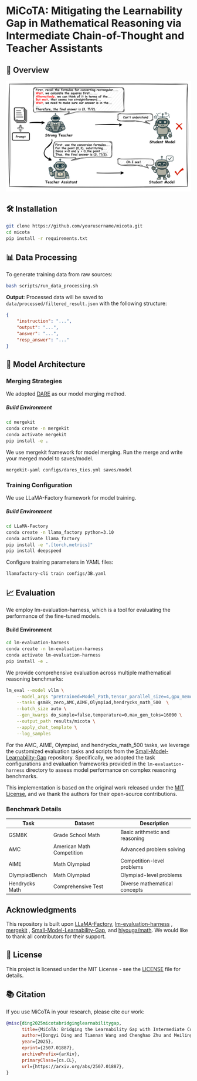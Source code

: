 
# MiCoTA: Mitigating the Learnability Gap in Mathematical Reasoning via Intermediate Chain-of-Thought and Teacher Assistants
## 📌 Overview
![框架图](figs/framework.png)


## 🛠 Installation

```bash
git clone https://github.com/yourusername/micota.git
cd micota
pip install -r requirements.txt
```

## 📊 Data Processing

To generate training data from raw sources:

```bash
bash scripts/run_data_processing.sh
```

**Output**: Processed data will be saved to `data/processed/filtered_result.json` with the following structure:
```json
{
    "instruction": "...",
    "output": "...",
    "answer": "...",
    "resp_answer": "..."
}
```

## 🧠 Model Architecture

### Merging Strategies
We adopted [DARE](https://arxiv.org/abs/2311.03099) as our model merging method.

##### Build Environment
```bash
cd mergekit
conda create -n mergekit
conda activate mergekit
pip install -e . 
```

We use mergekit framework for model merging. Run the merge and write your merged model to saves/model.
```bash
mergekit-yaml configs/dares_ties.yml saves/model
```

### Training Configuration
We use LLaMA-Factory framework for model training.

##### Build Environment
```bash
cd LLaMA-Factory
conda create -n llama_factory python=3.10
conda activate llama_factory
pip install -e ".[torch,metrics]"
pip install deepspeed
```

Configure training parameters in YAML files:

```bash
llamafactory-cli train configs/3B.yaml
```

## 📈 Evaluation
We employ lm-evaluation-harness, which is a tool for evaluating the performance of the fine-tuned models.

#### Build Environment
```bash
cd lm-evaluation-harness
conda create -n lm-evaluation-harness
conda activate lm-evaluation-harness
pip install -e .
```
We provide comprehensive evaluation across multiple mathematical reasoning benchmarks:

```bash
lm_eval --model vllm \
    --model_args "pretrained=Model_Path,tensor_parallel_size=4,gpu_memory_utilization=0.85,max_model_len=16000,enforce_eager=True" \
    --tasks gsm8k_zero,AMC,AIME,Olympiad,hendrycks_math_500  \
    --batch_size auto \
    --gen_kwargs do_sample=false,temperature=0,max_gen_toks=16000 \
    --output_path results/micota \
    --apply_chat_template \
    --log_samples 
```
For the AMC, AIME, Olympiad, and hendrycks_math_500 tasks, we leverage the customized evaluation tasks and scripts from the [Small-Model-Learnability-Gap](https://github.com/Small-Model-Gap/Small-Model-Learnability-Gap) repository. Specifically, we adopted the task configurations and evaluation frameworks provided in the `lm-evaluation-harness` directory to assess model performance on complex reasoning benchmarks. 

This implementation is based on the original work released under the [MIT License](https://github.com/Small-Model-Gap/Small-Model-Learnability-Gap/blob/main/LICENSE), and we thank the authors for their open-source contributions.

### Benchmark Details

| Task | Dataset | Description |
|------|---------|-------------|
| GSM8K | Grade School Math | Basic arithmetic and reasoning |
| AMC | American Math Competition | Advanced problem solving |
| AIME | Math Olympiad | Competition-level problems |
| OlympiadBench | Math Olympiad | Olympiad-level problems |
| Hendrycks Math | Comprehensive Test | Diverse mathematical concepts |


## Acknowledgments
This repository is built upon [LLaMA-Factory](https://github.com/Small-Model-Gap/Small-Model-Learnability-Gap), [lm-evaluation-harness](https://github.com/EleutherAI/lm-evaluation-harness) , [mergekit](https://github.com/arcee-ai/mergekit) , [Small-Model-Learnability-Gap](https://github.com/Small-Model-Gap/Small-Model-Learnability-Gap), and [hiyouga/math](https://huggingface.co/datasets/hiyouga/math12k). We would like to thank all contributors for their support.

## 📜 License

This project is licensed under the MIT License - see the [LICENSE](LICENSE) file for details.

## 📚 Citation

If you use MiCoTA in your research, please cite our work:

```bibtex
@misc{ding2025micotabridginglearnabilitygap,
      title={MiCoTA: Bridging the Learnability Gap with Intermediate CoT and Teacher Assistants}, 
      author={Dongyi Ding and Tiannan Wang and Chenghao Zhu and Meiling Tao and Yuchen Eleanor Jiang and Wangchunshu Zhou},
      year={2025},
      eprint={2507.01887},
      archivePrefix={arXiv},
      primaryClass={cs.CL},
      url={https://arxiv.org/abs/2507.01887}, 
}
```

